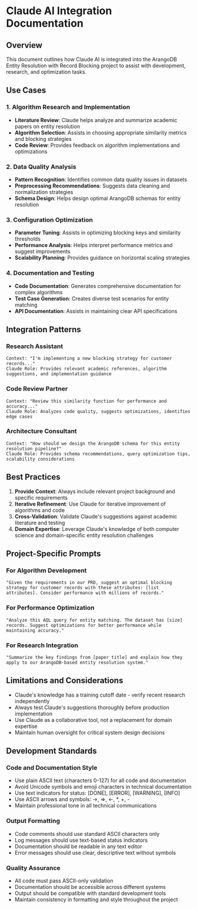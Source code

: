 # Claude AI Integration Documentation

## Overview

This document outlines how Claude AI is integrated into the ArangoDB Entity Resolution with Record Blocking project to assist with development, research, and optimization tasks.

## Use Cases

### 1. Algorithm Research and Implementation
- **Literature Review**: Claude helps analyze and summarize academic papers on entity resolution
- **Algorithm Selection**: Assists in choosing appropriate similarity metrics and blocking strategies
- **Code Review**: Provides feedback on algorithm implementations and optimizations

### 2. Data Quality Analysis
- **Pattern Recognition**: Identifies common data quality issues in datasets
- **Preprocessing Recommendations**: Suggests data cleaning and normalization strategies
- **Schema Design**: Helps design optimal ArangoDB schemas for entity resolution

### 3. Configuration Optimization
- **Parameter Tuning**: Assists in optimizing blocking keys and similarity thresholds
- **Performance Analysis**: Helps interpret performance metrics and suggest improvements
- **Scalability Planning**: Provides guidance on horizontal scaling strategies

### 4. Documentation and Testing
- **Code Documentation**: Generates comprehensive documentation for complex algorithms
- **Test Case Generation**: Creates diverse test scenarios for entity matching
- **API Documentation**: Assists in maintaining clear API specifications

## Integration Patterns

### Research Assistant
```
Context: "I'm implementing a new blocking strategy for customer records..."
Claude Role: Provides relevant academic references, algorithm suggestions, and implementation guidance
```

### Code Review Partner
```
Context: "Review this similarity function for performance and accuracy..."
Claude Role: Analyzes code quality, suggests optimizations, identifies edge cases
```

### Architecture Consultant
```
Context: "How should we design the ArangoDB schema for this entity resolution pipeline?"
Claude Role: Provides schema recommendations, query optimization tips, scalability considerations
```

## Best Practices

1. **Provide Context**: Always include relevant project background and specific requirements
2. **Iterative Refinement**: Use Claude for iterative improvement of algorithms and code
3. **Cross-Validation**: Validate Claude's suggestions against academic literature and testing
4. **Domain Expertise**: Leverage Claude's knowledge of both computer science and domain-specific entity resolution challenges

## Project-Specific Prompts

### For Algorithm Development
```
"Given the requirements in our PRD, suggest an optimal blocking strategy for customer records with these attributes: [list attributes]. Consider performance with millions of records."
```

### For Performance Optimization
```
"Analyze this AQL query for entity matching. The dataset has [size] records. Suggest optimizations for better performance while maintaining accuracy."
```

### For Research Integration
```
"Summarize the key findings from [paper title] and explain how they apply to our ArangoDB-based entity resolution system."
```

## Limitations and Considerations

- Claude's knowledge has a training cutoff date - verify recent research independently
- Always test Claude's suggestions thoroughly before production implementation
- Use Claude as a collaborative tool, not a replacement for domain expertise
- Maintain human oversight for critical system design decisions

## Development Standards

### Code and Documentation Style
- Use plain ASCII text (characters 0-127) for all code and documentation
- Avoid Unicode symbols and emoji characters in technical documentation
- Use text indicators for status: [DONE], [ERROR], [WARNING], [INFO]
- Use ASCII arrows and symbols: ->, =>, <-, *, +, -
- Maintain professional tone in all technical communications

### Output Formatting
- Code comments should use standard ASCII characters only
- Log messages should use text-based status indicators
- Documentation should be readable in any text editor
- Error messages should use clear, descriptive text without symbols

### Quality Assurance
- All code must pass ASCII-only validation
- Documentation should be accessible across different systems
- Output should be compatible with standard development tools
- Maintain consistency in formatting and style throughout the project
